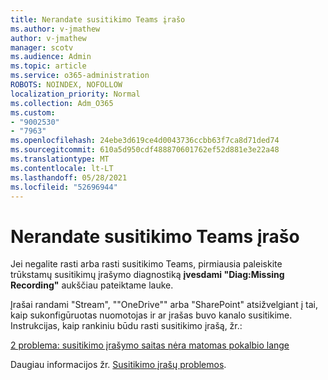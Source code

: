 ```yaml
---
title: Nerandate susitikimo Teams įrašo
ms.author: v-jmathew
author: v-jmathew
manager: scotv
ms.audience: Admin
ms.topic: article
ms.service: o365-administration
ROBOTS: NOINDEX, NOFOLLOW
localization_priority: Normal
ms.collection: Adm_O365
ms.custom:
- "9002530"
- "7963"
ms.openlocfilehash: 24ebe3d619ce4d0043736ccbb63f7ca8d71ded74
ms.sourcegitcommit: 610a5d950cdf488870601762ef52d881e3e22a48
ms.translationtype: MT
ms.contentlocale: lt-LT
ms.lasthandoff: 05/28/2021
ms.locfileid: "52696944"
---
```

# <a name="cant-find-the-teams-meeting-recording"></a>Nerandate susitikimo Teams įrašo

Jei negalite rasti arba rasti susitikimo Teams, pirmiausia paleiskite trūkstamų susitikimų įrašymo diagnostiką **įvesdami "Diag:Missing Recording"** aukščiau pateiktame lauke. 

Įrašai randami "Stream", ""OneDrive"" arba "SharePoint" atsižvelgiant į tai, kaip sukonfigūruotas nuomotojas ir ar įrašas buvo kanalo susitikime. Instrukcijas, kaip rankiniu būdu rasti susitikimo įrašą, žr.: 

[2 problema: susitikimo įrašymo saitas nėra matomas pokalbio lange](/microsoftteams/troubleshoot/meetings/troubleshoot-meeting-recording-issues#issue-2-the-meeting-recording-link-isnt-visible-in-a-chat-window)

Daugiau informacijos žr. [Susitikimo įrašų problemos](/microsoftteams/troubleshoot/meetings/troubleshoot-meeting-recording-issues).
